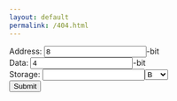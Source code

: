 ```yaml
---
layout: default
permalink: /404.html
---
```

<form class="calc" action="javascript:alert( 'success!' );">
Address: <input type="number" class="address" value="8">-bit<br>
Data: <input type="number" class="data" value="4">-bit<br>
Storage: <input type="number" class="storage" value=""><select class="unit">
  <option value="1">B</option>
  <option value="">KB</option>
  <option value="">MB</option>
  <option value="">GB</option>
  <option value="">TB</option>
  <option value="">PB</option>
  <option value="">EB</option>
  <option value="">ZB</option>
  <option value="">YB</option>
</select><br>
<input type="submit" value="Submit">
</form>
<script src="https://ajax.googleapis.com/ajax/libs/jquery/2.1.1/jquery.min.js"></script>
<script>
var address = $('.address')[0];
var data = $('.data')[0];
var storage = $('.storage')[0];
var unit = $('.unit')[0];
var mult = 8000;
$(".calc").submit(function(event) {
//storage=data*2^(address)
//log(storage/data)/log(2)=address
//data=storage/(2^(address))
//address=Math.log(storage/data)/Math.log(2)
if(address.value == ""){
address.value = Math.log((storage.value*mult)/data.value)/Math.log(2)
}
if(data.value == ""){
data.value = (storage.value*mult)/(2^(address.value))
}
if(storage.value == ""){
storage.value = (data.value*2^(address.value))/mult;
}
});
</script>
